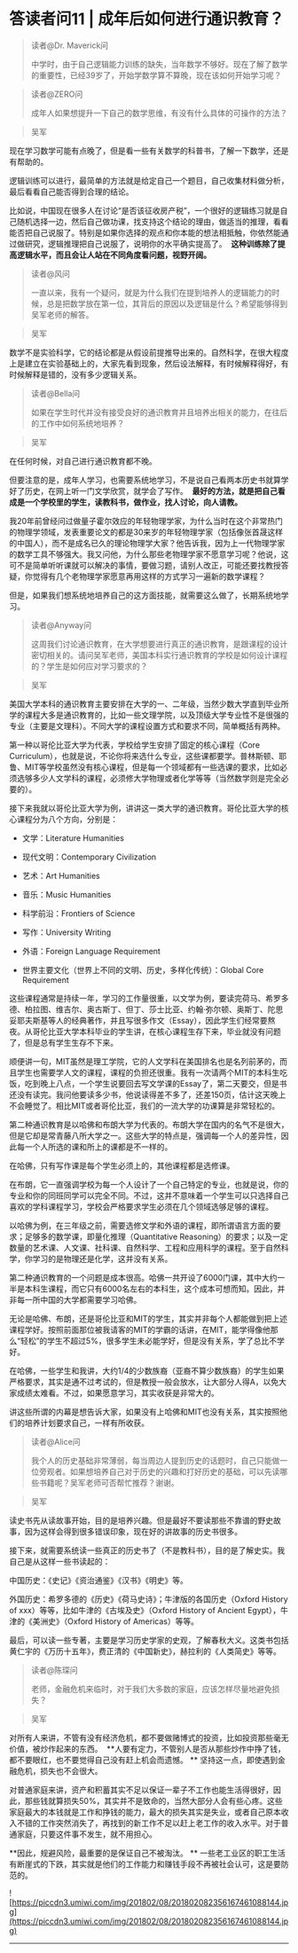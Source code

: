 # 答读者问11 | 成年后如何进行通识教育？

> 读者@Dr. Maverick问
> 
> 中学时，由于自己逻辑能力训练的缺失，当年数学不够好。现在了解了数学的重要性，已经39岁了，开始学数学算不算晚，现在该如何开始学习呢？

> 读者@ZERO问
> 
> 成年人如果想提升一下自己的数学思维，有没有什么具体的可操作的方法？

> 吴军

现在学习数学可能有点晚了，但是看一些有关数学的科普书，了解一下数学，还是有帮助的。

逻辑训练可以进行，最简单的方法就是给定自己一个题目，自己收集材料做分析，最后看看自己能否得到合理的结论。

比如说，中国现在很多人在讨论“是否该征收房产税”，一个很好的逻辑练习就是自己随机选择一边，然后自己做功课，找支持这个结论的理由，做适当的推理，看看能否把自己说服了。特别是如果你选择的观点和你本能的想法相抵触，你依然能通过做研究，逻辑推理把自己说服了，说明你的水平确实提高了。  **这种训练除了提高逻辑水平，而且会让人站在不同角度看问题，视野开阔。**

> 读者@风问
> 
> 一直以来，我有一个疑问，就是为什么我们在提到培养人的逻辑能力的时候，总是把数学放在第一位，其背后的原因以及逻辑是什么？希望能够得到吴军老师的解答。

> 吴军

数学不是实验科学，它的结论都是从假设前提推导出来的。自然科学，在很大程度上是建立在实验基础上的，大家先看到现象，然后设法解释，有时候解释得好，有时候解释是错的，没有多少逻辑关系。

> 读者@Bella问
> 
> 如果在学生时代并没有接受良好的通识教育并且培养出相关的能力，在往后的工作中如何系统地培养？

> 吴军

在任何时候，对自己进行通识教育都不晚。

但要注意的是，成年人学习，也需要系统地学习，不是说自己看两本历史书就算学好了历史，在网上听一门文学欣赏，就学会了写作。  **最好的方法，就是把自己看成是一个学校里的学生，读教科书，做作业，找人讨论，向人请教。**

我20年前曾经问过做量子霍尔效应的年轻物理学家，为什么当时在这个非常热门的物理学领域，发表重要论文的都是30来岁的年轻物理学家（包括像张首晟这样的中国人），而不是成名已久的理论物理学大家？他告诉我，因为上一代物理学家的数学工具不够强大。我又问他，为什么那些老物理学家不愿意学习呢？他说，这可不是简单听听课就可以解决的事情，要做习题，请别人改正，可能还要找教授答疑，你觉得有几个老物理学家愿意再用这样的方式学习一遍新的数学课程？

但是，如果我们想系统地培养自己的这方面技能，就需要这么做了，长期系统地学习。

> 读者@Anyway问
> 
> 这周我们讨论通识教育，在大学想要进行真正的通识教育，是跟课程的设计密切相关的。请问吴军老师，美国本科实行通识教育的学校是如何设计课程的？学生是如何应对学习要求的？

> 吴军

美国大学本科的通识教育主要安排在大学的一、二年级，当然少数大学直到毕业所学的课程大多是通识教育的，比如一些文理学院，以及顶级大学专业性不是很强的专业（主要是文理科）。不同大学的课程设置方式和要求不同，简单概括有两种。

第一种以哥伦比亚大学为代表，学校给学生安排了固定的核心课程（Core Curriculum），也就是说，不论你将来选什么专业，这些课都要学。普林斯顿、耶鲁、MIT等学校虽然没有核心课程，但是每一个领域都有一些选课的要求，比如必须选够多少人文学科的课程，必须修大学物理或者化学等等（当然数学则是完全必要的）。

接下来我就以哥伦比亚大学为例，讲讲这一类大学的通识教育。哥伦比亚大学的核心课程分为八个方向，分别是：

* 文学：Literature Humanities

* 现代文明：Contemporary Civilization

* 艺术：Art Humanities

* 音乐：Music Humanities

* 科学前沿：Frontiers of Science

* 写作：University Writing

* 外语：Foreign Language Requirement

* 世界主要文化（世界上不同的文明、历史，多样化传统）：Global Core Requirement

这些课程通常是持续一年，学习的工作量很重，以文学为例，要读完荷马、希罗多德、柏拉图、维吉尔、奥古斯丁、但丁、莎士比亚、约翰·弥尔顿、奥斯丁、陀思妥耶夫斯基等人的经典著作，并且写很多作文（Essay），因此学生们经常要熬夜。从哥伦比亚大学本科毕业的学生讲，在核心课程生存下来，毕业就没有问题了，但是总有学生生存不下来。

顺便讲一句，MIT虽然是理工学院，它的人文学科在美国排名也是名列前茅的，而且学生也需要学人文的课程，课程的负担还很重。我有一次请两个MIT的本科生吃饭，吃到晚上八点，一个学生说要回去写文学课的Essay了，第二天要交，但是书还没有读完。我问他要读多少书，他说读得差不多了，还差150页，估计这天晚上不会睡觉了。相比MIT或者哥伦比亚，我们的一流大学的功课算是非常轻松的。

第二种通识教育是以哈佛和布朗大学为代表的。布朗大学在国内的名气不是很大，但是它却是常青藤八所大学之一。这些大学的特点是，强调每一个人的差异性，因此每一个人所选的课和所上的课都是不一样的。

在哈佛，只有写作课是每个学生必须上的，其他课程都是选修课。

在布朗，它一直强调学校为每一个人设计了一个自己特定的专业，也就是说，你的专业和你的同班同学可以完全不同。不过，这并不意味着一个学生可以只选择自己喜欢的学科课程学习，学校会严格要求学生必须在几个领域选够足够的课程。

以哈佛为例，在三年级之前，需要选修文学和外语的课程，即所谓语言方面的要求；足够多的数学课，即量化推理（Quantitative Reasoning）的要求；以及一定数量的艺术课、人文课、社科课、自然科学、工程和应用科学的课程。至于自然科学，你学习的是物理还是化学，这并没有关系。

第二种通识教育的一个问题是成本很高。哈佛一共开设了6000门课，其中大约一半是本科生课程，而它只有6000名左右的本科生，这个成本可想而知。因此，并非每一所中国的大学都需要学习哈佛。

无论是哈佛、布朗，还是哥伦比亚和MIT的学生，其实并非每个人都能做到把上述课程学好。按照前面那位被我请客的MIT的学霸的话讲，在MIT，能学得像他那么“轻松”的学生不超过5%，很多学生未必能学好，但是没有关系，学了总比不学好。

在哈佛，一些学生和我讲，大约1/4的少数族裔（亚裔不算少数族裔）的学生如果严格要求，其实是通不过考试的，但是教授一般会放水，让大部分人得A，以免大家成绩太难看。不过，如果愿意学习，其实收获是非常大的。

讲这些所谓的内幕是想告诉大家，如果没有上哈佛和MIT也没有关系，其实按照他们的培养计划要求自己，一样有所收获。

> 读者@Alice问
> 
> 我个人的历史基础非常薄弱，每当周边人提到历史的话题时，自己只能做一位旁观者。如果想培养自己对于历史的兴趣和打好历史的基础，可以先读哪些书籍呢？吴军老师可否帮忙推荐？谢谢。

> 吴军

读史书先从读故事开始，目的是培养兴趣。但是最好不要读那些不靠谱的野史故事，因为这样会得到很多错误印象，现在好的讲故事的历史书很多。

接下来，就需要系统读一些真正的历史书了（不是教科书），目的是了解史实。我自己是从这样一些书读起的：

中国历史：《史记》《资治通鉴》《汉书》《明史》等。

外国历史：希罗多德的《历史》《荷马史诗》；牛津版的各国历史（Oxford History of xxx）等等，比如牛津的《古埃及史》（Oxford History of Ancient Egypt），牛津的《美洲史》（Oxford History of Americas）等等。

最后，可以读一些专著，主要是学习历史学家的史观，了解春秋大义。这类书包括黄仁宇的《万历十五年》，费正清的《中国新史》，赫拉利的《人类简史》等等。

> 读者@陈琛问
> 
> 老师，金融危机来临时，对于我们大多数的家庭，应该怎样尽量地避免损失？

> 吴军

对所有人来讲，不管有没有经济危机，都不要做赌博式的投资，比如投资那些毫无价值，被炒作起来的东西。  **人要有定力，不管别人是否从那些炒作中挣了钱，都不要眼红，也不要觉得自己没有赶上机会而遗憾。 ** 坚持这一点，即使遇到金融危机，损失也不会很大。

对普通家庭来讲，资产和积蓄其实不足以保证一辈子不工作也能生活得很好，因此，那些钱就算损失50%，其实并不是致命的，当然大部分人会有些心疼。这些家庭最大的本钱就是工作和挣钱的能力，最大的损失其实是失业，或者自己原本收入不错的工作突然消失了，再找到的新工作不足以赶上老工作的收入水平。对于普通家庭，只要这件事不发生，就不用担心。

 **因此，规避风险，最重要的是保证自己不被淘汰。 ** 一些老工业区的职工生活有断崖式的下跌，其实就是他们的工作能力和赚钱手段不再被社会认可，这是要防范的。

![https://piccdn3.umiwi.com/img/201802/08/201802082356167461088144.jpg](https://piccdn3.umiwi.com/img/201802/08/201802082356167461088144.jpg)

---

